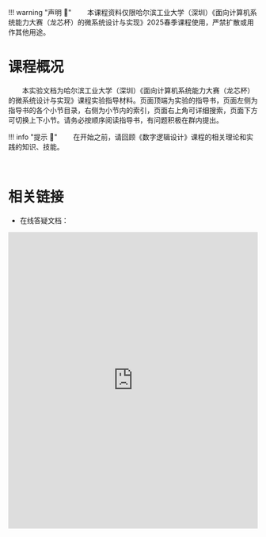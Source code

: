 !!! warning "声明 :loudspeaker:"
    &emsp;&emsp;本课程资料仅限哈尔滨工业大学（深圳）《面向计算机系统能力大赛（龙芯杯）的微系统设计与实现》2025春季课程使用，严禁扩散或用作其他用途。



# 课程概况

&emsp;&emsp;本实验文档为哈尔滨工业大学（深圳）《面向计算机系统能力大赛（龙芯杯）的微系统设计与实现》课程实验指导材料。页面顶端为实验的指导书，页面左侧为指导书的各个小节目录，右侧为小节内的索引，页面右上角可详细搜索，页面下方可切换上下小节。请务必按顺序阅读指导书，有问题积极在群内提出。

!!! info "提示 :mega:"
    &emsp;&emsp;在开始之前，请回顾《数字逻辑设计》课程的相关理论和实践的知识、技能。

&emsp;&emsp;

# 相关链接

<!-- - ==线上答疑平台==：<a href="https://piazza.com/hitsz/summer2023/comp2012" target="_blank">Piazza/COMP2012</a>（访问码：`comp2012`） -->

<!-- - 课程材料下载：<a href="https://share.weiyun.com/Ac3fecnb" target="_blank">腾讯微云</a>（访问码：`xkqmh6`） -->

- 在线答疑文档：

<embed src = "https://docs.qq.com/doc/DZGNEWlphY1lJSnhD" width="100%" height="600">
